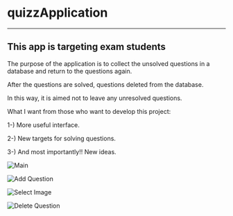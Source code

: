 # quizzApplication
----------------------------------------------------------------------------------------------------------
This app is targeting exam students
---------
The purpose of the application is to collect the unsolved questions in a database and return to the questions again.

After the questions are solved, questions deleted from the database.

In this way, it is aimed not to leave any unresolved questions.

What I want from those who want to develop this project:

1-) More useful interface.

2-) New targets for solving questions.

3-) And most importantly!! New ideas.



![Main](https://user-images.githubusercontent.com/87547919/135748618-a1753284-f55b-4fd6-8650-c66a52660e25.png)




![Add Question](https://user-images.githubusercontent.com/87547919/135748620-a59bd98a-0b6a-4a55-8633-db2d7068d69f.png)



![Select Image](https://user-images.githubusercontent.com/87547919/135748625-12775617-42dd-46ee-b7eb-fb5161c0647e.png)



![Delete Question](https://user-images.githubusercontent.com/87547919/135748654-9ee5e8e1-a240-4e20-9915-477a051ca2d5.png)
